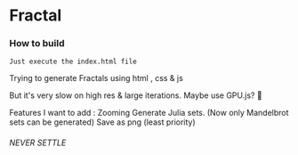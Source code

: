 # Fractal


### How to build
```
Just execute the index.html file
```
Trying to generate Fractals using html , css & js 

But it's very slow on high res & large iterations.
Maybe use GPU.js? 🤔 

Features I want to add :
Zooming
Generate Julia sets. (Now only Mandelbrot sets can be generated)
Save as png (least priority)

###### NEVER SETTLE